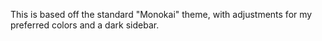 This is based off the standard "Monokai" theme, with adjustments for my preferred colors and a dark sidebar.
